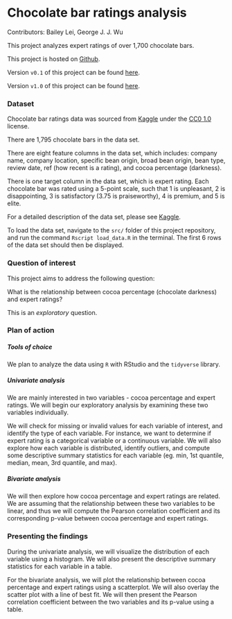# Chocolate bar ratings analysis

Contributors: Bailey Lei, George J. J. Wu

This project analyzes expert ratings of over 1,700 chocolate bars.

This project is hosted on [Github](https://github.com/UBC-MDS/DSCI_522_blei7_georgejjw_coco.git).

Version `v0.1` of this project can be found [here](https://github.com/UBC-MDS/DSCI_522_blei7_georgejjw_coco/releases/tag/v0.1).

Version `v1.0` of this project can be found [here](https://github.com/UBC-MDS/DSCI_522_blei7_georgejjw_coco/releases/tag/v1.0).

### Dataset

Chocolate bar ratings data was sourced from [Kaggle](https://www.kaggle.com/rtatman/chocolate-bar-ratings) under the [CC0 1.0](https://creativecommons.org/publicdomain/zero/1.0/) license.

There are 1,795 chocolate bars in the data set.

There are eight feature columns in the data set, which includes: company name, company location, specific bean origin, broad bean origin, bean type, review date, ref (how recent is a rating), and cocoa percentage (darkness).

There is one target column in the data set, which is expert rating. Each chocolate bar was rated using a 5-point scale, such that 1 is unpleasant, 2 is disappointing, 3 is satisfactory (3.75 is praiseworthy), 4 is premium, and 5 is elite.

For a detailed description of the data set, please see [Kaggle](https://www.kaggle.com/rtatman/chocolate-bar-ratings/home).

To load the data set, navigate to the `src/` folder of this project repository, and run the command `Rscript load_data.R` in the terminal. The first 6 rows of the data set should then be displayed.

### Question of interest

This project aims to address the following question:

What is the relationship between cocoa percentage (chocolate darkness) and expert ratings?

This is an _exploratory_ question.

### Plan of action

##### Tools of choice

We plan to analyze the data using `R` with RStudio and the `tidyverse` library.

##### Univariate analysis

We are mainly interested in two variables - cocoa percentage and expert ratings. We will begin our exploratory analysis by examining these two variables individually.

We will check for missing or invalid values for each variable of interest, and identify the type of each variable. For instance, we want to determine if expert rating is a categorical variable or a continuous variable. We will also explore how each variable is distributed, identify outliers, and compute some descriptive summary statistics for each variable (eg. min, 1st quantile, median, mean, 3rd quantile, and max).

##### Bivariate analysis

We will then explore how cocoa percentage and expert ratings are related. We are assuming that the relationship between these two variables to be linear, and thus we will compute the Pearson correlation coefficient and its corresponding p-value between cocoa percentage and expert ratings.

### Presenting the findings

During the univariate analysis, we will visualize the distribution of each variable using a histogram. We will also present the descriptive summary statistics for each variable in a table.

For the bivariate analysis, we will plot the relationship between cocoa percentage and expert ratings using a scatterplot. We will also overlay the scatter plot with a line of best fit. We will then present the Pearson correlation coefficient between the two variables and its p-value using a table.  
